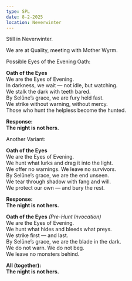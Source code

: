 ```yaml
---
type: SPL
date: 8-2-2025
location: Neverwinter
---
```


Still in Neverwinter. 

We are at Quality, meeting with Mother Wyrm. 

Possible Eyes of the Evening Oath:

**Oath of the Eyes**  
We are the Eyes of Evening.  
In darkness, we wait — not idle, but watching.  
We stalk the dark with teeth bared.  
By Selûne’s grace, we are fury held fast.  
We strike without warning, without mercy.  
Those who hunt the helpless become the hunted.

**Response:**  
**The night is not hers.**

Another Variant:

**Oath of the Eyes**  
We are the Eyes of Evening.  
We hunt what lurks and drag it into the light.  
We offer no warnings. We leave no survivors.  
By Selûne’s grace, we are the end unseen.  
We tear through shadow with fang and will.  
We protect our own — and bury the rest.

**Response:**  
**The night is not hers.**

**Oath of the Eyes** _(Pre-Hunt Invocation)_  
We are the Eyes of Evening.  
We hunt what hides and bleeds what preys.  
We strike first — and last.  
By Selûne’s grace, we are the blade in the dark.  
We do not warn. We do not beg.  
We leave no monsters behind.

**All (together):**  
**The night is not hers.**